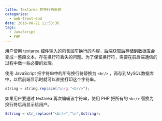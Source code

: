 ```yaml
---
title: Textarea 的换行符处理
categories:
  - web-front-end
date: 2016-08-21 11:50:36
tags:
  - JavaScript
  - PHP
---
```


用户使用 textarea 控件输入的包含回车换行的内容，后端获取后存储到数据库会变成一整段文本，存在换行符丢失的问题。为了保留换行符，需要在前后端通信的过程中做一些必要的处理。

<!-- more -->

使用 JavaScript 把字符串中的所有换行符替换为 `<br/>` ，再存到MySQL数据库中，以后前端显示时就可以直接打印这个字符串。

``` js
string = string.replace(/\n/g,"<br/>");
```

如果用户要通过 textarea 再次编辑该字符串，使用 PHP 把所有的 `<br/>` 替换为换行符后再显示给用户。

``` php
$string = str_replace("<br/>","\n",$string);
```
